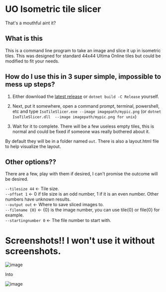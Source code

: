 # UO Isometric tile slicer
That's a mouthful aint it?

## What is this
This is a command line program to take an image and slice it up in isometric tiles. This was designed for standard 44x44 Ultima Online tiles but could be modified to fit your needs.

## How do I use this in 3 super simple, impossible to mess up steps?
1. Either download the [latest release](https://github.com/bittiez/UO-Iso-Tile-Slicer/releases/latest) or `dotnet build -C Release` yourself.

2. Next, put it somewhere, open a command prompt, terminal, powershell, etc and type `IsoTileSlicer.exe --image imagepath/mypic.png` (or `dotnet IsoTileSlicer.dll  --image imagepath/mypic.png for unix`)

3. Wait for it to complete. There will be a few useless empty tiles, this is normal and could be fixed if someone was really bothered about it.

By default they will be in a folder named `out`. There is also a layout.html file to help visualize the layout.  

## Other options??
There are a few, play with them if desired, I can't promise the outcome will be desired.

`--tilesize 44`  <- Tile size.  
`--offset 1`  <- 0 if tile size is an odd number, 1 if it is an even number. Other numbers have unknown results.  
`--output out`  <- Where to save sliced images to.  
`--filename {0}` <- {0} is the image number, you can use tile{0} or file{0} for example.  
`--startingnumber 0` <- The file number to start with.  

# Screenshots!! I won't use it without screenshots.

![image](https://github.com/bittiez/UO-Iso-Tile-Slicer/assets/3859393/a2c1c3ca-bf57-4bb4-877a-6baf4d232175)

Into

![image](https://github.com/bittiez/UO-Iso-Tile-Slicer/assets/3859393/5eae588c-3b95-47cd-a7ac-b658c7993bb9)

